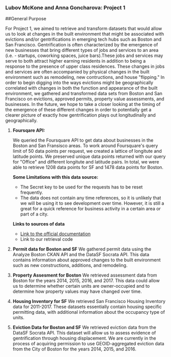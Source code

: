 ### Lubov McKone and Anna Goncharova: Project 1

##General Purpose

For Project 1, we aimed to retrieve and transform datasets that would allow us to look at changes in the built environment that might be associated with evictions and/or gentrifications in emerging tech hubs such as Boston and San Francisco. Gentrification is often characterized by the emergence of new businesses that bring different types of jobs and services to an area (i.e. - startups, coworking spaces, juice bars).These jobs and services may serve to both attract higher earning residents in addition to being a response to the presence of upper class residences. These changes in jobs and services are often accompanied by physical changes in the built environment such as remodeling, new contructions, and house "flipping." In order to begin digging into the ways evictions might be geographically correlated with changes in both the function and appearance of the built environment, we gathered and transformed data sets from Boston and San Francisco on evictions, approved permits, property value assessments, and businesses. In the future, we hope to take a closer looking at the timing of the emergence of these different changes in order to potentially get a clearer picture of exactly how gentrification plays out longitudinally and geographically. 

1. **Foursqare API:**

	We queried the Foursquare API to get data about businesses in the Boston and San Fransisco areas. To work around Foursquare's query limit of 50 data points per request, we created a lattice of longitute and latitude points. We preserved unique data points returned with our query for "Office" and different longitute and latitude pairs. In total, we were able to retrieve 1208 data points for SF and 1478 data points for Boston. 
	
	**Some Limitations with this data source:** 

	* The Secret key to be used for the requests has to be reset frequently. 
	* The data does not contain any time references, so it is unlikely that we will be using it to see development over time. However, it is still a great for a quick reference for business activity in a certain area or part of a city.
	
	**Links to sources of data**
	
	* [Link to the official documentation](https://developer.foursquare.com/docs)
	* Link to our retrieval code 

2. **Permit data for Boston and SF**
	We gathered permit data using the Analyze Boston CKAN API and the DataSF Socrata API. This data contains information about approved changes to the built environment such as new constructions, additions, and remodeling.

3. **Property Assesment for Boston**
	We retrieved assessment data from Boston for the years 2014, 2015, 2016, and 2017. This data could allow us to determine whether certain units are owner-occupied and to determine how property values may have changed over time.

4. **Housing Inventory for SF**
	We retrieved San Francisco Housing Inventory data for 2011-2017. These datasets essentially contain housing specific permitting data, with additional information about the occupancy type of units.

5. **Eviction Data for Boston and SF**
	We retrieved eviction data from the DataSF Socrata API. This dataset will allow us to assess evidence of gentrification through housing displacement. We are currently in the process of acquiring permission to use GEOID-aggregated eviction data from the City of Boston for the years 2014, 2015, and 2016. 
	




 